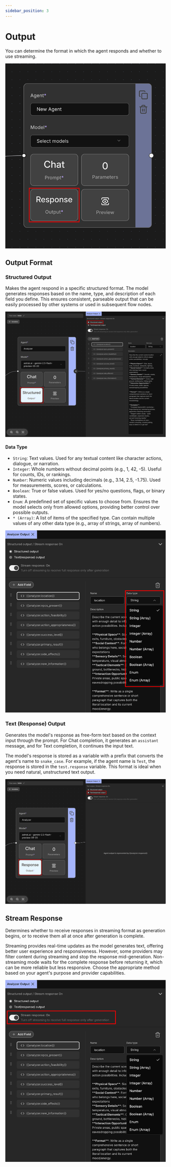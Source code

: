 ```yaml
---
sidebar_position: 3
---
```


# Output

You can determine the format in which the agent responds and whether to use streaming.

![Output](./images/output.png)

## Output Format

### Structured Output

Makes the agent respond in a specific structured format. The model generates responses based on the name, type, and description of each field you define. This ensures consistent, parseable output that can be easily processed by other systems or used in subsequent flow nodes.

![Structured Output](./images/output-structured.png)

#### Data Type

- `String`: Text values. Used for any textual content like character actions, dialogue, or narration.
- `Integer`: Whole numbers without decimal points (e.g., 1, 42, -5). Useful for counts, IDs, or rankings.
- `Number`: Numeric values including decimals (e.g., 3.14, 2.5, -1.75). Used for measurements, scores, or calculations.
- `Boolean`: True or false values. Used for yes/no questions, flags, or binary states.
- `Enum`: A predefined set of specific values to choose from. Ensures the model selects only from allowed options, providing better control over possible outputs.
- `* (Array)`: A list of items of the specified type. Can contain multiple values of any other data type (e.g., array of strings, array of numbers). 

![Structured Output Data Type](./images/output-structured-data-type.png)

### Text (Response) Output

Generates the model's response as free-form text based on the context input through the prompt. For Chat completion, it generates an `assistant` message, and for Text completion, it continues the input text.

The model's response is stored as a variable with a prefix that converts the agent's name to `snake_case`. For example, if the agent name is `Test`, the response is stored in the `test.response` variable. This format is ideal when you need natural, unstructured text output.

![Response Output](./images/output-response.png)

## Stream Response

Determines whether to receive responses in streaming format as generation begins, or to receive them all at once after generation is complete.

Streaming provides real-time updates as the model generates text, offering better user experience and responsiveness. However, some providers may filter content during streaming and stop the response mid-generation. Non-streaming mode waits for the complete response before returning it, which can be more reliable but less responsive. Choose the appropriate method based on your agent's purpose and provider capabilities.

![Stream Response](./images/output-stream-response.png)
